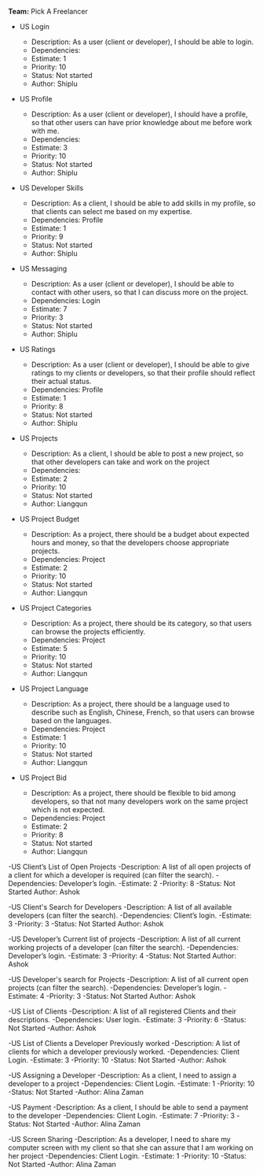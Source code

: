 **Team:** Pick A Freelancer

- US Login
  - Description: As a user (client or developer), I should be able to login.
  - Dependencies:
  - Estimate: 1
  - Priority: 10
  - Status: Not started
  - Author: Shiplu

- US Profile
  - Description: As a user (client or developer), I should have a profile, so that other users can have prior knowledge about me before work with me.
  - Dependencies: 
  - Estimate: 3
  - Priority: 10
  - Status: Not started
  - Author: Shiplu

- US Developer Skills
  - Description: As a client, I should be able to add skills in my profile, so that clients can select me based on my expertise. 
  - Dependencies: Profile
  - Estimate: 1
  - Priority: 9
  - Status: Not started
  - Author: Shiplu

- US Messaging
  - Description: As a user (client or developer), I should be able to contact with other users, so that I can discuss more on the project.
  - Dependencies: Login
  - Estimate: 7
  - Priority: 3
  - Status: Not started 
  - Author: Shiplu

- US Ratings
  - Description: As a user (client or developer), I should be able to give ratings to my clients or developers, so that their profile should reflect their actual status.
  - Dependencies: Profile
  - Estimate: 1
  - Priority: 8
  - Status: Not started
  - Author: Shiplu


- US Projects
  - Description: As a client, I should be able to post a new project, so that other developers can take and work on the project 
  - Dependencies: 
  - Estimate: 2
  - Priority: 10
  - Status: Not started
  - Author: Liangqun


- US Project Budget
  - Description: As a project, there should be a budget about expected hours and money, so that the developers choose appropriate projects.  
  - Dependencies: Project
  - Estimate: 2
  - Priority: 10
  - Status: Not started
  - Author: Liangqun

- US Project Categories
  - Description: As a project, there should be its category, so that users can browse the projects efficiently. 
  - Dependencies: Project
  - Estimate: 5
  - Priority: 10
  - Status: Not started
  - Author: Liangqun


- US Project Language
  - Description: As a project, there should be a language used to describe such as English, Chinese, French, so that users can browse based on the languages. 
  - Dependencies: Project
  - Estimate: 1
  - Priority: 10
  - Status: Not started
  - Author: Liangqun


- US Project Bid
  - Description: As a project, there should be flexible to bid among developers, so that not many developers work on the same project which is not expected.    
  - Dependencies: Project
  - Estimate: 2 
  - Priority: 8
  - Status: Not started
  - Author: Liangqun


-US Client’s List of Open Projects
 -Description: A list of all open projects of a client for which a developer is required (can filter the search).
 -Dependencies: Developer’s login. 
 -Estimate: 2
 -Priority: 8
 -Status: Not Started
 Author: Ashok

 -US Client's Search for Developers
-Description: A list of all available developers (can filter the search).
 -Dependencies: Client’s login.
 -Estimate: 3
 -Priority: 3
 -Status: Not Started
 Author: Ashok

-US Developer’s Current list of projects
-Description: A list of all current working projects of a developer (can filter the search).
 -Dependencies: Developer’s login. 
 -Estimate: 3
 -Priority: 4
 -Status: Not Started
 Author: Ashok

-US Developer's search for Projects
-Description: A list of all current open projects (can filter the search).
 -Dependencies: Developer’s login.
 -Estimate: 4
 -Priority: 3
 -Status: Not Started
 Author: Ashok 

-US List of Clients
-Description: A list of all registered Clients and their descriptions.
-Dependencies: User login.
-Estimate: 3
-Priority: 6
-Status: Not Started
-Author: Ashok

-US List of Clients a Developer Previously worked
-Description: A list of clients for which a developer previously worked.
-Dependencies: Client Login.
-Estimate: 3
-Priority: 10
-Status: Not Started
-Author: Ashok

-US Assigning a Developer
-Description: As a client, I need to assign a developer to a project
-Dependencies: Client Login.
-Estimate: 1
-Priority: 10
-Status: Not Started
-Author: Alina Zaman

-US Payment
-Description: As a client, I should be able to send a payment to the developer
-Dependencies: Client Login.
-Estimate: 7
-Priority: 3
-Status: Not Started
-Author: Alina Zaman

-US Screen Sharing
-Description: As a developer, I need to share my computer screen with my client so that she can assure that I am working on her project
-Dependencies: Client Login.
-Estimate: 1
-Priority: 10
-Status: Not Started
-Author: Alina Zaman



